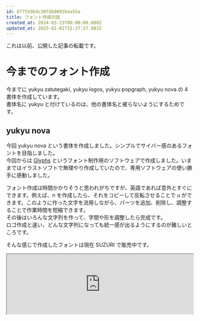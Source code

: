 ```yaml
---
id: 677559bdc30fdb8001b4a55a
title: フォント作成の話
created_at: 2024-03-23T00:00:00.000Z
updated_at: 2025-01-01T15:37:57.903Z
---
```


<p>これは以前、公開した記事の転載です。</p>
<h1>今までのフォント作成</h1>
<p>今までに yukyu zatutegaki, yukyu logos, yukyu popgraph, yukyu nova の 4 書体を作成しています。<br>
書体名に yukyu と付けているのは、他の書体名と被らないようにするためです。</p>
<h2>yukyu nova</h2>
<p>今回 yukyu nova という書体を作成しました。シンプルでサイバー感のあるフォントを目指しました。<br>
今回からは <a href="https://glyphsapp.com/">Glyphs</a> というフォント制作用のソフトウェアで作成しました。いままではイラストソフトで無理やり作成していたので、専用ソフトウェアの使い勝手に感動しました。</p>
<p>フォント作成は時間かかりそうと思われがちですが、英語であれば意外とすぐにできます。例えば、n を作成したら、それをコピーして反転させることで u ができます。このように作った文字を流用しながら、パーツを追加、削除し、調整することで作業時間を短縮できます。<br>
その後はいろんな文字列を作って、字間や形を調整したら完成です。<br>
ロゴ作成と違い、どんな文字列になっても統一感が出るようにするのが難しいところです。</p>
<p>そんな感じで作成したフォントは現在 SUZURI で販売中です。</p>
<iframe height='162' width='100%' src='https://suzuri.jp/yukyu30/digital_products/7/embed'></iframe>
